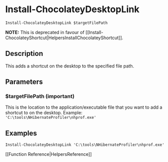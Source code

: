 # Install-ChocolateyDesktopLink
`Install-ChocolateyDesktopLink $targetFilePath`

**NOTE:** This is deprecated in favour of [[Install-ChocolateyShortcut|HelpersInstallChocolateyShortcut]].

## Description
This adds a shortcut on the desktop to the specified file path.

## Parameters
### $targetFilePath (important)
This is the location to the application/executable file that you want to add a shortcut to on the desktop.
Example: `'C:\tools\NHibernateProfiler\nhprof.exe'`

## Examples
`Install-ChocolateyDesktopLink 'C:\tools\NHibernateProfiler\nhprof.exe'`

[[Function Reference|HelpersReference]]